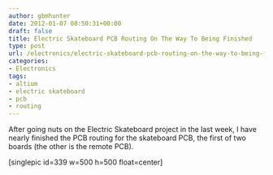 ```yaml
---
author: gbmhunter
date: 2012-01-07 08:50:31+00:00
draft: false
title: Electric Skateboard PCB Routing On The Way To Being Finished
type: post
url: /electronics/electric-skateboard-pcb-routing-on-the-way-to-being-finished
categories:
- Electronics
tags:
- altium
- electric skateboard
- pcb
- routing
---
```


After going nuts on the Electric Skateboard project in the last week, I have nearly finished the PCB routing for the skateboard PCB, the first of two boards (the other is the remote PCB).

[singlepic id=339 w=500 h=500 float=center]
